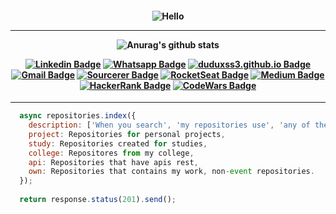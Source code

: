 <h4 align="center">
 
![Hello](https://user-images.githubusercontent.com/70382532/138322189-2db8df52-9dcb-40a0-88a8-c365466bd33d.gif)

<hr>
  
![Anurag's github stats](https://github-readme-stats.vercel.app/api?username=duduxs&show_icons=true&bg_color=050C21&text_color=FFF&title_color=FFFF&icon_color=FFF)

<div align="center">

[![Linkedin Badge](https://img.shields.io/badge/-Linkedin-6633cc?style=flat-square&logo=Linkedin&color=14274e&link=https://www.linkedin.com/in/eduarddojose/)](https://www.linkedin.com/in/eduarddojose/)
[![Whatsapp Badge](https://img.shields.io/badge/-WhatsApp-6633cc?style=flat-square&logo=Whatsapp&color=14274e&link=https://whats.link/eduardojose)](https://whats.link/eduardojose)
[![duduxss3.github.io Badge](https://img.shields.io/badge/-duduxs.github.io-6633cc?style=flat-square&logo=DTube&color=14274e&link=https://duduxs.github.io/portfolio/)](https://duduxs.github.io/portfolio/)
[![Gmail Badge](https://img.shields.io/badge/-Gmail-c14438?style=flat-square&logo=Gmail&color=14274e&link=mailto:duduxss3@gmail.com)](mailto:duduxss3@gmail.com)
[![Sourcerer Badge](https://img.shields.io/badge/-Sourcerer.io-6633cc?style=flat-square&logo=appveyor&color=14274e&link=https://sourcerer.io/duduxs)](https://sourcerer.io/duduxs)
[![RocketSeat Badge](https://img.shields.io/badge/-RocketSeat-6633cc?style=flat-square&logo=Polymer-Project&color=14274e&link=https://app.rocketseat.com.br/me/eduardo-jose-1594223134)](https://app.rocketseat.com.br/me/eduardo-jose-1594223134)
[![Medium Badge](https://img.shields.io/badge/-Medium-6633cc?style=flat-square&logo=Elixir&color=14274e&link=https://medium.com/@duduxss3)](https://medium.com/@duduxss3)
[![HackerRank Badge](https://img.shields.io/badge/-HackerRank-6633cc?style=flat-square&logo=HackerRank&color=14274e&link=https://www.hackerrank.com/Edudev142)](https://www.hackerrank.com/Edudev142)
[![CodeWars Badge](https://img.shields.io/badge/-CodeWars-6633cc?style=flat-square&logo=Codewars&color=14274e&link=https://www.codewars.com/users/Duduxs)](https://www.codewars.com/users/Duduxs)
</div>
</h4>

<hr>

```javascript
  async repositories.index({
    description: ['When you search', 'my repositories use', 'any of these values above'],
    project: Repositories for personal projects,
    study: Repositories created for studies,
    college: Repositores from my college,
    api: Repositories that have apis rest,
    own: Repositories that contains my work, non-event repositories.
  });
  
  return response.status(201).send();
```




